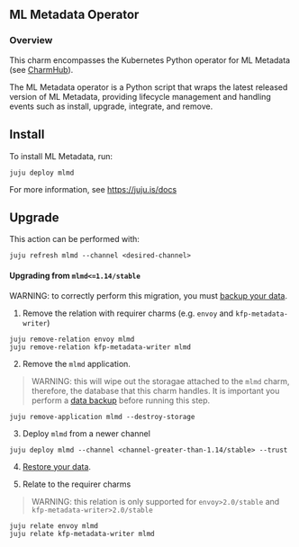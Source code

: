 ## ML Metadata Operator

### Overview
This charm encompasses the Kubernetes Python operator for ML Metadata (see
[CharmHub](https://charmhub.io/?q=mlmd)).

The ML Metadata operator is a Python script that wraps the latest released version of ML
Metadata, providing lifecycle management and handling events such as install, upgrade,
integrate, and remove.

## Install

To install ML Metadata, run:

    juju deploy mlmd

For more information, see https://juju.is/docs

## Upgrade

This action can be performed with:

```
juju refresh mlmd --channel <desired-channel>
```

#### Upgrading from `mlmd<=1.14/stable`

WARNING: to correctly perform this migration, you must [backup your data](https://discourse.charmhub.io/t/data-backups-and-restoration-for-ckf/13999#heading--backup-mlmd).

1. Remove the relation with requirer charms (e.g. `envoy` and `kfp-metadata-writer`)

```
juju remove-relation envoy mlmd
juju remove-relation kfp-metadata-writer mlmd
```

2. Remove the `mlmd` application.

> WARNING: this will wipe out the storagae attached to the `mlmd` charm, therefore, the database
that this charm handles. It is important you perform a [data backup](https://discourse.charmhub.io/t/data-backups-and-restoration-for-ckf/13999#heading--backup-mlmd) before
running this step.

```
juju remove-application mlmd --destroy-storage
```

3. Deploy `mlmd` from a newer channel

```
juju deploy mlmd --channel <channel-greater-than-1.14/stable> --trust
```

4. [Restore your data](https://discourse.charmhub.io/t/data-backups-and-restoration-for-ckf/13999#heading--restore-mlmd).

5. Relate to the requirer charms

> WARNING: this relation is only supported for `envoy>2.0/stable` and `kfp-metadata-writer>2.0/stable`

```
juju relate envoy mlmd
juju relate kfp-metadata-writer mlmd
```
